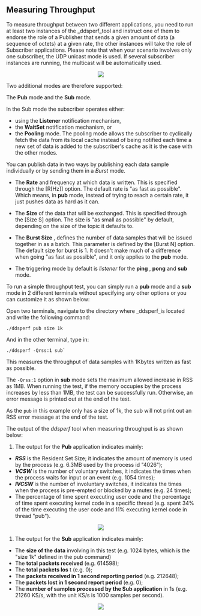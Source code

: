 ## Measuring Throughput

To measure throughput between two different applications, you need to run at least two instances of the _ddsperf_tool and instruct one of them to endorse the role of a Publisher that sends a given amount of data (a sequence of octets) at a given rate, the other instances will take the role of Subscriber applications. Please note that when your scenario involves only one subscriber, the UDP unicast mode is used. If several subscriber instances are running, the multicast will be automatically used.

<div align=center> <img src="figs/4.4-1.png"></div>

Two additional modes are therefore supported:

The **Pub** mode and the **Sub** mode.

In the Sub mode the subscriber operates either:

- using the **Listener** notification mechanism,
- the **WaitSet** notification mechanism, or
- the **Pooling** mode. The pooling mode allows the subscriber to cyclically fetch the data from its local cache instead of being notified each time a new set of data is added to the subscriber's cache as it is the case with the other modes.

You can publish data in two ways by publishing each data sample individually or by sending them in a _Burst_ mode.

- The **Rate** and frequency at which data is written. This is specified through the [R[Hz]] option. The default rate is &quot;as fast as possible&quot;. Which means, in **pub** mode, instead of trying to reach a certain rate, it just pushes data as hard as it can.

- The **Size** of the data that will be exchanged. This is specified through the [Size S] option. The size is &quot;as small as possible&quot; by default, depending on the size of the topic it defaults to.
- The **Burst Size** , defines the number of data samples that will be issued together in as a batch. This parameter is defined by the [Burst N] option. The default size for burst is 1. It doesn't make much of a difference when going &quot;as fast as possible&quot;, and it only applies to the **pub** mode.
- The triggering mode by default is _listener_ for the **ping** , **pong** and **sub** mode.

To run a simple throughput test, you can simply run a **pub** mode and a **sub** mode in 2 different terminals without specifying any other options or you can customize it as shown below:

Open two terminals, navigate to the directory where _ddsperf_is located and write the following command:
```
./ddsperf pub size 1k
```

And in the other terminal, type in:
```
./ddsperf -Qrss:1 sub`
```


This measures the throughput of data samples with 1Kbytes written as fast as possible.

The `-Qrss:1` option in **sub** mode sets the maximum allowed increase in RSS as 1MB. When running the test, if the memory occupies by the process increases by less than 1MB, the test can be successfully run. Otherwise, an error message is printed out at the end of the test.

As the `pub` in this example only has a size of 1k, the sub will not print out an RSS error message at the end of the test.

The output of the _ddsperf_ tool when measuring throughput is as shown below:

1. The output for the **Pub** application indicates mainly:

- _**RSS**_ is the Resident Set Size; it indicates the amount of memory is used by the process (e.g. 6.3MB used by the process id &quot;4026&quot;);
- _**VCSW**_ is the number of voluntary switches, it indicates the times when the process waits for input or an event (e.g. 1054 times);
- _**IVCSW**_ is the number of involuntary switches, it indicates the times when the process is pre-empted or blocked by a mutex (e.g. 24 times);
- The percentage of time spent executing user code and the percentage of time spent executing kernel code in a specific thread (e.g. spent 34% of the time executing the user code and 11% executing kernel code in thread &quot;pub&quot;).

<div align=center> <img src="figs/4.4-2.png"></div>

1. The output for the **Sub** application indicates mainly:

- The **size of the data** involving in this test (e.g. 1024 bytes, which is the &quot;size 1k&quot; defined in the pub command)
- The **total packets received** (e.g. 614598);
- The **total packets los** t (e.g. 0);
- The **packets received in 1 second reporting period** (e.g. 212648);
- The **packets lost in 1 second report period** (e.g. 0);
- The **number of samples processed by the Sub application** in 1s (e.g. 21260 KS/s, with the unit KS/s is 1000 samples per second).

<div align=center> <img src="figs/4.4-3.png"></div>